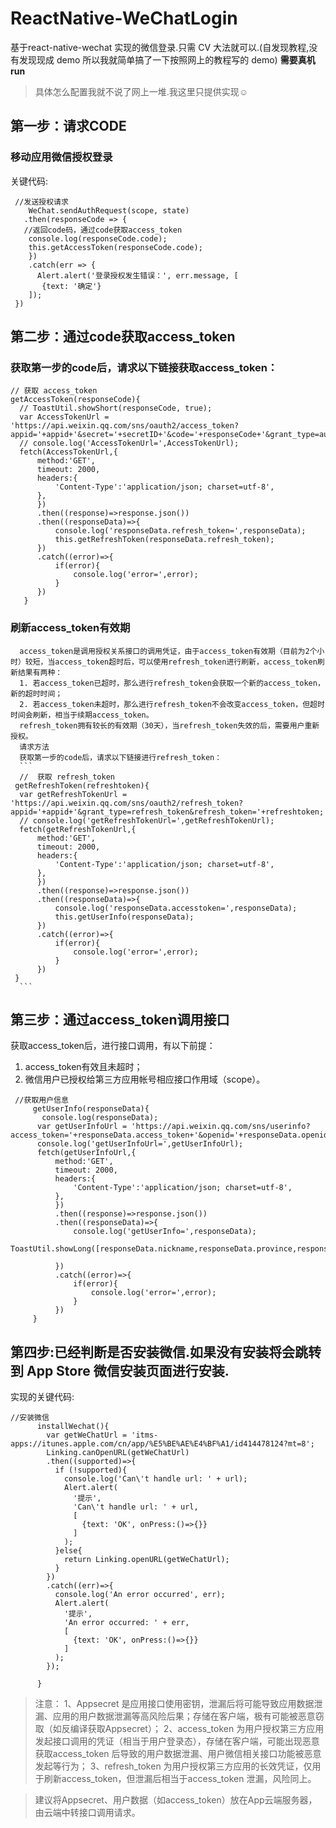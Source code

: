 # ReactNative-WeChatLogin
基于react-native-wechat 实现的微信登录.只需 CV 大法就可以.(自发现教程,没有发现现成 demo 所以我就简单搞了一下按照网上的教程写的 demo)
**需要真机 run**
> 具体怎么配置我就不说了网上一堆.我这里只提供实现☺
## 第一步：请求CODE
 ### 移动应用微信授权登录
 关键代码:
 ```
  //发送授权请求
     WeChat.sendAuthRequest(scope, state)
    .then(responseCode => {
    //返回code码，通过code获取access_token
     console.log(responseCode.code);
     this.getAccessToken(responseCode.code);
     })
     .catch(err => {
       Alert.alert('登录授权发生错误：', err.message, [
        {text: '确定'}
     ]);
  })
 ```
## 第二步：通过code获取access_token
  ### 获取第一步的code后，请求以下链接获取access_token：
  ```
  // 获取 access_token
  getAccessToken(responseCode){
    // ToastUtil.showShort(responseCode, true);
    var AccessTokenUrl = 'https://api.weixin.qq.com/sns/oauth2/access_token?appid='+appid+'&secret='+secretID+'&code='+responseCode+'&grant_type=authorization_code';
    // console.log('AccessTokenUrl=',AccessTokenUrl);
    fetch(AccessTokenUrl,{
        method:'GET',
        timeout: 2000,
        headers:{
            'Content-Type':'application/json; charset=utf-8',
        },
        })
        .then((response)=>response.json())
        .then((responseData)=>{
            console.log('responseData.refresh_token=',responseData);
            this.getRefreshToken(responseData.refresh_token);
        })
        .catch((error)=>{
            if(error){
                console.log('error=',error);
            }
        })
     }
  ```
  ### 刷新access_token有效期
      access_token是调用授权关系接口的调用凭证，由于access_token有效期（目前为2个小时）较短，当access_token超时后，可以使用refresh_token进行刷新，access_token刷新结果有两种：
      1. 若access_token已超时，那么进行refresh_token会获取一个新的access_token，新的超时时间；
      2. 若access_token未超时，那么进行refresh_token不会改变access_token，但超时时间会刷新，相当于续期access_token。
      refresh_token拥有较长的有效期（30天），当refresh_token失效的后，需要用户重新授权。
      请求方法
      获取第一步的code后，请求以下链接进行refresh_token：
      ```
      //  获取 refresh_token
     getRefreshToken(refreshtoken){
      var getRefreshTokenUrl = 'https://api.weixin.qq.com/sns/oauth2/refresh_token?appid='+appid+'&grant_type=refresh_token&refresh_token='+refreshtoken;
      // console.log('getRefreshTokenUrl=',getRefreshTokenUrl);
      fetch(getRefreshTokenUrl,{
          method:'GET',
          timeout: 2000,
          headers:{
              'Content-Type':'application/json; charset=utf-8',
          },
          })
          .then((response)=>response.json())
          .then((responseData)=>{
              console.log('responseData.accesstoken=',responseData);
              this.getUserInfo(responseData);
          })
          .catch((error)=>{
              if(error){
                  console.log('error=',error);
              }
          })
     }
      ```
## 第三步：通过access_token调用接口
获取access_token后，进行接口调用，有以下前提：
1. access_token有效且未超时；
2. 微信用户已授权给第三方应用帐号相应接口作用域（scope）。
```
 //获取用户信息
     getUserInfo(responseData){
       console.log(responseData);
      var getUserInfoUrl = 'https://api.weixin.qq.com/sns/userinfo?access_token='+responseData.access_token+'&openid='+responseData.openid;
      console.log('getUserInfoUrl=',getUserInfoUrl);
      fetch(getUserInfoUrl,{
          method:'GET',
          timeout: 2000,
          headers:{
              'Content-Type':'application/json; charset=utf-8',
          },
          })
          .then((response)=>response.json())
          .then((responseData)=>{
              console.log('getUserInfo=',responseData);
              ToastUtil.showLong([responseData.nickname,responseData.province,responseData.city,responseData.openid],true) 

          })
          .catch((error)=>{
              if(error){
                  console.log('error=',error);
              }
          })
     }
```
## 第四步:已经判断是否安装微信.如果没有安装将会跳转到 App Store 微信安装页面进行安装.
实现的关键代码:
```
//安装微信
      installWechat(){
        var getWeChatUrl = 'itms-apps://itunes.apple.com/cn/app/%E5%BE%AE%E4%BF%A1/id414478124?mt=8';
        Linking.canOpenURL(getWeChatUrl)
        .then((supported)=>{  
          if (!supported){  
            console.log('Can\'t handle url: ' + url);  
            Alert.alert(  
              '提示',   
              'Can\'t handle url: ' + url,  
              [  
                {text: 'OK', onPress:()=>{}}  
              ]  
            );  
          }else{  
            return Linking.openURL(getWeChatUrl);  
          }  
        }) 
        .catch((err)=>{  
          console.log('An error occurred', err);  
          Alert.alert(  
            '提示',   
            'An error occurred: ' + err,  
            [  
              {text: 'OK', onPress:()=>{}}  
            ]  
          );  
        });   
       
      }

```

> 注意：
> 1、Appsecret 是应用接口使用密钥，泄漏后将可能导致应用数据泄漏、应用的用户数据泄漏等高风险后果；存储在客户端，极有可能被恶意窃取（如反编译获取Appsecret）；
> 2、access_token 为用户授权第三方应用发起接口调用的凭证（相当于用户登录态），存储在客户端，可能出现恶意获取access_token 后导致的用户数据泄漏、用户微信相关接口功能被恶意发起等行为；
> 3、refresh_token 为用户授权第三方应用的长效凭证，仅用于刷新access_token，但泄漏后相当于access_token 泄漏，风险同上。

> 建议将Appsecret、用户数据（如access_token）放在App云端服务器，由云端中转接口调用请求。


